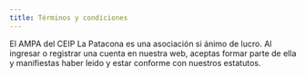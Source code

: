 ```yaml
---
title: Términos y condiciones
---
```


El AMPA del CEIP La Patacona es una asociación si ánimo de lucro. Al ingresar o registrar una cuenta en nuestra web, aceptas formar parte de ella y manifiestas haber leido y estar conforme con nuestros estatutos.